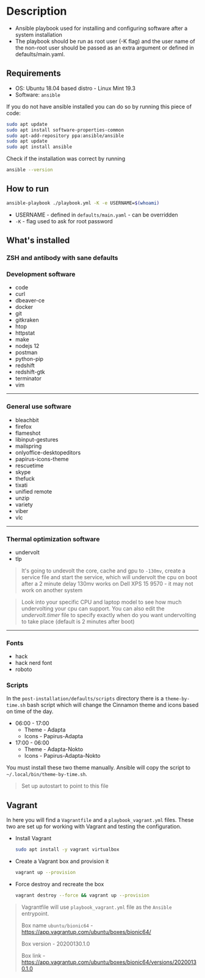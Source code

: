 # Description

- Ansible playbook used for installing and configuring software after a system installation
- The playbook should be run as root user (-K flag) and the user name of the non-root user should be passed as an extra argument or defined in defaults/main.yaml.

## Requirements

- OS: Ubuntu 18.04 based distro - Linux Mint 19.3
- Software: `ansible`

If you do not have ansible installed you can do so by running this piece of code:

```bash
sudo apt update
sudo apt install software-properties-common
sudo apt-add-repository ppa:ansible/ansible
sudo apt update
sudo apt install ansible
```

Check if the installation was correct by running

```bash
ansible --version
```

## How to run

```bash
ansible-playbook ./playbook.yml -K -e USERNAME=$(whoami)
```

- USERNAME - defined in `defaults/main.yaml` - can be overridden
- `-K` - flag used to ask for root password

## What's installed
### ZSH and antibody with sane defaults
### Development software
- code
- curl
- dbeaver-ce
- docker
- git
- gitkraken
- htop
- httpstat
- make
- nodejs 12
- postman
- python-pip
- redshift
- redshift-gtk
- terminator
- vim
---
### General use software
- bleachbit
- firefox
- flameshot
- libinput-gestures
- mailspring
- onlyoffice-desktopeditors
- papirus-icons-theme
- rescuetime
- skype
- thefuck
- tixati
- unified remote
- unzip
- variety
- viber
- vlc
---
### Thermal optimization software
- undervolt
- tlp
> It's going to undevolt the core, cache and gpu to `-130mv`, create a service file and start the service, which will undervolt the cpu on boot after a 2 minute delay
> 130mv works on Dell XPS 15 9570 - it may not work on another system

> Look into your specific CPU and laptop model to see how much undervolting your cpu can support. You can also edit the _undervolt.timer_ file to specify exactly when do you want undervolting to take place (default is 2 minutes after boot)
 ---
### Fonts
- hack
- hack nerd font
- roboto


### Scripts
In the `post-installation/defaults/scripts` directory there is a `theme-by-time.sh` bash script which will change the Cinnamon theme and icons based on time of the day.
- 06:00 - 17:00
    - Theme - Adapta
    - Icons - Papirus-Adapta
- 17:00 - 06:00
    - Theme - Adapta-Nokto
    - Icons - Papirus-Adapta-Nokto

You must install these two theme manually. Ansible will copy the script to `~/.local/bin/theme-by-time.sh`.

> Set up autostart to point to this file

## Vagrant
In here you will find a `Vagrantfile` and a `playbook_vagrant.yml` files. These two are set up for working with Vagrant and testing the configuration.
- Install Vagrant
    ```bash
    sudo apt install -y vagrant virtualbox
    ```
- Create a Vagrant box and provision it
    ```bash
    vagrant up --provision
    ```
- Force destroy and recreate the box
    ```bash
    vagrant destroy --force && vagrant up --provision
    ```

> Vagrantfile will use `playbook_vagrant.yml` file as the `Ansible` entrypoint.
>
> Box name `ubuntu/bionic64` - https://app.vagrantup.com/ubuntu/boxes/bionic64/
>
> Box version - 20200130.1.0
>
> Box link - https://app.vagrantup.com/ubuntu/boxes/bionic64/versions/20200130.1.0

